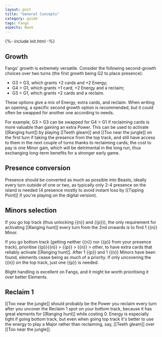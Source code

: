 ```yaml
---
layout: post
title: "General Concepts"
category: guide
tags: Fangs
aspects: Base
---
```

{%- include init.html -%}

## Growth 

Fangs' growth is extremely versatile. Consider the following second-growth choices over two turns (the first growth being G2 to place presence):

- G3 > G3, which grants +2 cards and +2 Energy;
- G4 > G1, which grants +1 card, +2 Energy and a reclaim; 
- G3 > G1, which grants +2 cards and a reclaim. 

These options give a mix of Energy, extra cards, and reclaim. When writing an opening, a specific second growth option is recommended, but it could often be swapped for another one according to needs. 

For example, G3 > G3 can be swapped for G4 > G1 if reclaiming cards is more valuable than gaining an extra Power. This can be used to activate [[Ranging hunt]] by playing [[Teeth gleam]] and [[Too near the jungle]] on the first turn if taking the presence from the top track, and still have access to them in the next couple of turns thanks to reclaiming cards; the cost to pay is one Minor gain, which will be detrimental in the long run, thus exchanging long-term benefits for a stronger early game.

## Presence conversion

Presence should be converted as much as possible into Beasts, ideally every turn outside of one or two, as typically only 2-4 presence on the island is needed (4 presence mostly to avoid instant loss by [[Tipping Point]] if you're playing on the digital version).

## Minors selection

If you go top track (thus unlocking {{n}} and {{p}}), the only requirement for activating [[Ranging hunt]] every turn from the 2nd onwards is to find 1 {{n}} Minor.

If you go bottom track (getting neither {{n}} nor {{p}} from your presence track), prioritise {{p}}{{n}} > {{p}} > {{n}} > other, to have extra cards that reliably activate [[Ranging hunt]]. After 1 {{p}} and 1 {{n}} Minors have been found, elements cease being as much of a priority. If only uncovering the {{n}} on the top track, just one {{p}} is needed.

Blight handling is excellent on Fangs, and it might be worth prioritising it over better Elements.

## Reclaim 1

[[Too near the jungle]] should probably be the Power you reclaim every turn after you uncover the Reclaim 1 spot on your bottom track, because it has great elements for [[Ranging hunt]] while costing 0. Energy is especially tight if going bottom track, but even when going top track it's better to use the energy to play a Major rather than reclaiming, say, [[Teeth gleam]] over [[Too near the jungle]].
